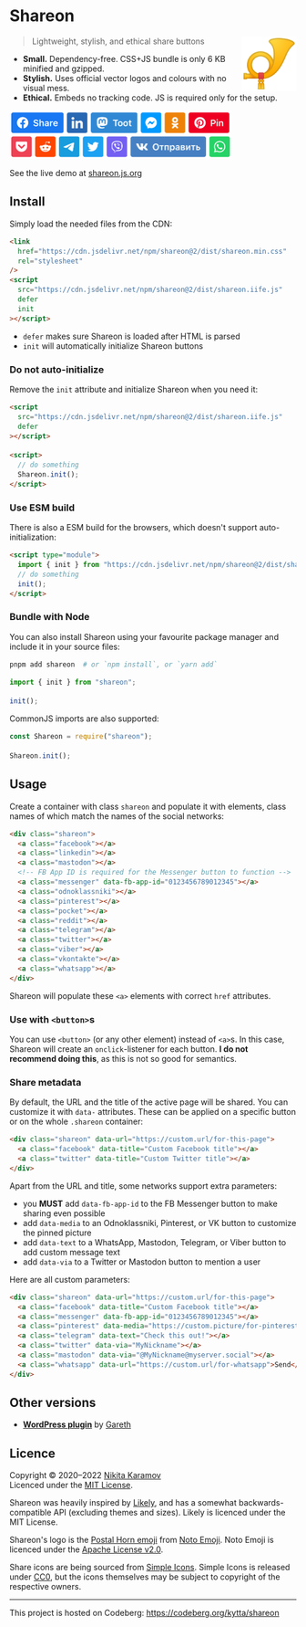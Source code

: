 # Shareon

<img src="./assets/logo.svg" align="right" alt="Shareon logo — the Postal Horn emoji" width="96" height="96">

> Lightweight, stylish, and ethical share buttons

- **Small.** Dependency-free. CSS+JS bundle is only 6 KB minified and gzipped.
- **Stylish.** Uses official vector logos and colours with no visual mess.
- **Ethical.** Embeds no tracking code. JS is required only for the setup.

<a href="https://shareon.js.org/"><img src="./assets/demo@2x.png" height="84" width="390" alt="Shareon demo screenshot"></a>

See the live demo at [shareon.js.org](https://shareon.js.org)

## Install

Simply load the needed files from the CDN:

```html
<link
  href="https://cdn.jsdelivr.net/npm/shareon@2/dist/shareon.min.css"
  rel="stylesheet"
/>
<script
  src="https://cdn.jsdelivr.net/npm/shareon@2/dist/shareon.iife.js"
  defer
  init
></script>
```

- `defer` makes sure Shareon is loaded after HTML is parsed
- `init` will automatically initialize Shareon buttons

### Do not auto-initialize

Remove the `init` attribute and initialize Shareon when you need it:

```html
<script
  src="https://cdn.jsdelivr.net/npm/shareon@2/dist/shareon.iife.js"
  defer
></script>

<script>
  // do something
  Shareon.init();
</script>
```

### Use ESM build

There is also a ESM build for the browsers, which doesn't support
auto-initialization:

```html
<script type="module">
  import { init } from "https://cdn.jsdelivr.net/npm/shareon@2/dist/shareon.es.js";
  // do something
  init();
</script>
```

### Bundle with Node

You can also install Shareon using your favourite package manager and include it
in your source files:

```sh
pnpm add shareon  # or `npm install`, or `yarn add`
```

```js
import { init } from "shareon";

init();
```

CommonJS imports are also supported:

```js
const Shareon = require("shareon");

Shareon.init();
```

## Usage

Create a container with class `shareon` and populate it with elements, class
names of which match the names of the social networks:

```html
<div class="shareon">
  <a class="facebook"></a>
  <a class="linkedin"></a>
  <a class="mastodon"></a>
  <!-- FB App ID is required for the Messenger button to function -->
  <a class="messenger" data-fb-app-id="0123456789012345"></a>
  <a class="odnoklassniki"></a>
  <a class="pinterest"></a>
  <a class="pocket"></a>
  <a class="reddit"></a>
  <a class="telegram"></a>
  <a class="twitter"></a>
  <a class="viber"></a>
  <a class="vkontakte"></a>
  <a class="whatsapp"></a>
</div>
```

Shareon will populate these `<a>` elements with correct `href` attributes.

### Use with `<button>`s

You can use `<button>` (or any other element) instead of `<a>`s. In this case,
Shareon will create an `onclick`-listener for each button. **I do not recommend
doing this**, as this is not so good for semantics.

### Share metadata

By default, the URL and the title of the active page will be shared. You can
customize it with `data-` attributes. These can be applied on a specific button
or on the whole `.shareon` container:

```html
<div class="shareon" data-url="https://custom.url/for-this-page">
  <a class="facebook" data-title="Custom Facebook title"></a>
  <a class="twitter" data-title="Custom Twitter title"></a>
</div>
```

Apart from the URL and title, some networks support extra parameters:

- you **MUST** add `data-fb-app-id` to the FB Messenger button to make sharing
  even possible
- add `data-media` to an Odnoklassniki, Pinterest, or VK button to customize
  the pinned picture
- add `data-text` to a WhatsApp, Mastodon, Telegram, or Viber button to add
  custom message text
- add `data-via` to a Twitter or Mastodon button to mention a user

Here are all custom parameters:

```html
<div class="shareon" data-url="https://custom.url/for-this-page">
  <a class="facebook" data-title="Custom Facebook title"></a>
  <a class="messenger" data-fb-app-id="0123456789012345"></a>
  <a class="pinterest" data-media="https://custom.picture/for-pinterest">Pin</a>
  <a class="telegram" data-text="Check this out!"></a>
  <a class="twitter" data-via="MyNickname"></a>
  <a class="mastodon" data-via="@MyNickname@myserver.social"></a>
  <a class="whatsapp" data-url="https://custom.url/for-whatsapp">Send</a>
</div>
```

## Other versions

- [**WordPress plugin**](https://wordpress.org/plugins/shareon/) by [Gareth](https://github.com/gareth-gillman)

## Licence

Copyright © 2020–2022 [Nikita Karamov](https://www.kytta.dev/)  
Licenced under the [MIT License](https://spdx.org/licenses/MIT.html).

Shareon was heavily inspired by [Likely](https://ilyabirman.net/likely/),
and has a somewhat backwards-compatible API (excluding themes and sizes).
Likely is licenced under the MIT License.

Shareon's logo is the
[Postal Horn emoji](https://github.com/googlefonts/noto-emoji/blob/43f47be9404018cd9d8f73a227363a8f20acdab5/svg/emoji_u1f4ef.svg)
from [Noto Emoji](https://github.com/googlefonts/noto-emoji).
Noto Emoji is licenced under the
[Apache License v2.0](https://github.com/googlefonts/noto-emoji/blob/43f47be9404018cd9d8f73a227363a8f20acdab5/LICENSE).

Share icons are being sourced from [Simple Icons](https://github.com/simple-icons/simple-icons/).
Simple Icons is released under [CC0](https://spdx.org/licenses/CC0-1.0.html),
but the icons themselves may be subject to copyright of the respective owners.

---

This project is hosted on Codeberg: <https://codeberg.org/kytta/shareon>
